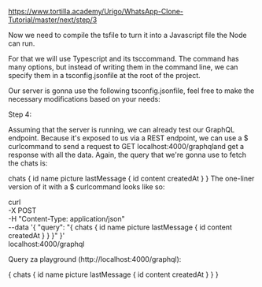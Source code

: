 https://www.tortilla.academy/Urigo/WhatsApp-Clone-Tutorial/master/next/step/3

Now we need to compile the tsfile to turn it into a Javascript file the Node can run.

For that we will use Typescript and its tsccommand. The command has many options, but instead of writing them in the command line, we can specify them in a tsconfig.jsonfile at the root of the project.

Our server is gonna use the following tsconfig.jsonfile, feel free to make the necessary modifications based on your needs:

Step 4:

Assuming that the server is running, we can already test our GraphQL endpoint. Because it's exposed to us via a REST endpoint, we can use a $ curlcommand to send a request to GET localhost:4000/graphqland get a response with all the data. Again, the query that we're gonna use to fetch the chats is:

chats {
  id
  name
  picture
  lastMessage {
    id
    content
    createdAt
  }
}
The one-liner version of it with a $ curlcommand looks like so:

curl \
  -X POST \
  -H "Content-Type: application/json" \
  --data '{ "query": "{ chats { id name picture lastMessage { id content createdAt } } }" }' \
  localhost:4000/graphql

Query za playground (http://localhost:4000/graphql):

{
  chats {
    id
    name
    picture
    lastMessage {
      id
      content
      createdAt
    }
  }
}

